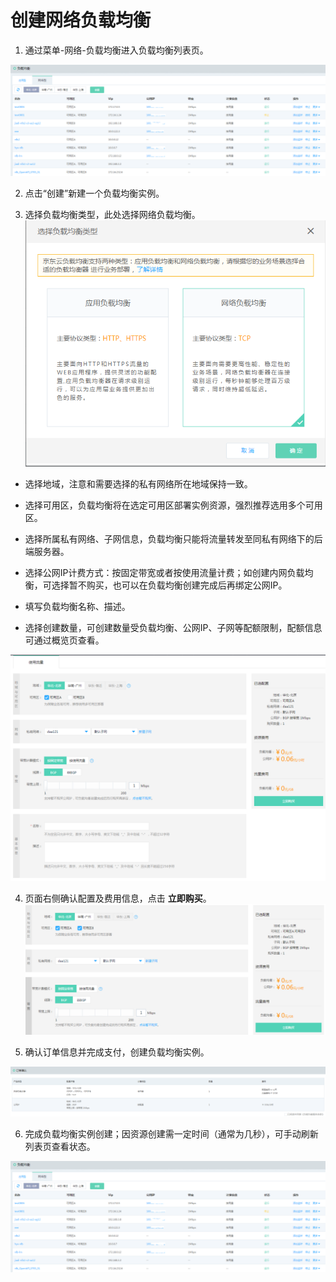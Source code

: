 # 创建网络负载均衡

1. 通过菜单-网络-负载均衡进入负载均衡列表页。

 ![NLB列表页](../../../../image/Networking/NLB/NLB-List.png)

2. 点击“创建”新建一个负载均衡实例。

3. 选择负载均衡类型，此处选择网络负载均衡。
  ![NLB列表页](../../../../image/Networking/NLB/NLB-ChooseLB.png)

- 选择地域，注意和需要选择的私有网络所在地域保持一致。

- 选择可用区，负载均衡将在选定可用区部署实例资源，强烈推荐选用多个可用区。

- 选择所属私有网络、子网信息，负载均衡只能将流量转发至同私有网络下的后端服务器。

- 选择公网IP计费方式：按固定带宽或者按使用流量计费；如创建内网负载均衡，可选择暂不购买，也可以在负载均衡创建完成后再绑定公网IP。

- 填写负载均衡名称、描述。

- 选择创建数量，可创建数量受负载均衡、公网IP、子网等配额限制，配额信息可通过概览页查看。

 ![NLB创建设置](../../../../image/Networking/NLB/NLB-InstanceCreate.png)
   
4. 页面右侧确认配置及费用信息，点击 **立即购买**。
 ![NLB购买](../../../../image/Networking/NLB/NLB-BuyInfo.png)

5. 确认订单信息并完成支付，创建负载均衡实例。

 ![NLB确认订单](../../../../image/Networking/NLB/NLB-BuyConfirm.png)

6. 完成负载均衡实例创建；因资源创建需一定时间（通常为几秒），可手动刷新列表页查看状态。

![NLB创建完成](../../../../image/Networking/NLB/NLB-List.png)
